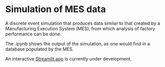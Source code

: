 # Simulation of MES data
A discrete event simulation that produces data similar to that created by a Manufacturing Execution System (MES), from which analysis of factory performance can be done.

The .ipynb shows the output of the simulation, as one would find in a database populated by the MES.

An interactive [Streamlit app](https://factory-simulation.herokuapp.com/) is currently under development.
